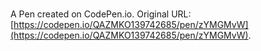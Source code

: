 # 

A Pen created on CodePen.io. Original URL: [https://codepen.io/QAZMKO139742685/pen/zYMGMvW](https://codepen.io/QAZMKO139742685/pen/zYMGMvW).

